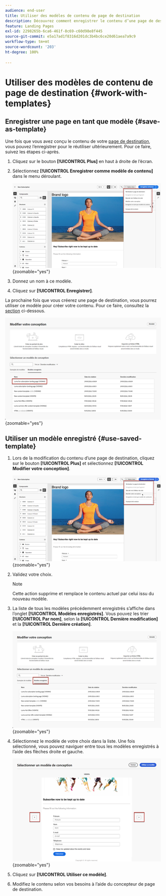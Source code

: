 ```yaml
---
audience: end-user
title: Utiliser des modèles de contenu de page de destination
description: Découvrez comment enregistrer le contenu d’une page de destination en tant que modèle de conception et le réutiliser dans Campaign Web.
feature: Landing Pages
exl-id: 2298265b-6ca6-461f-8c69-c60d98e8f445
source-git-commit: e5a17ad1f8316d201dc3b4bc6ce20d61aea7a9c9
workflow-type: tm+mt
source-wordcount: '203'
ht-degree: 100%

---
```


# Utiliser des modèles de contenu de page de destination {#work-with-templates}

## Enregistrer une page en tant que modèle {#save-as-template}

Une fois que vous avez conçu le contenu de votre [page de destination](lp-content.md), vous pouvez l’enregistrer pour le réutiliser ultérieurement. Pour ce faire, suivez les étapes ci-après.

1. Cliquez sur le bouton **[!UICONTROL Plus]** en haut à droite de l’écran.

1. Sélectionnez **[!UICONTROL Enregistrer comme modèle de contenu]** dans le menu déroulant.

   ![](assets/lp-save-as-template.png){zoomable="yes"}

1. Donnez un nom à ce modèle.

1. Cliquez sur **[!UICONTROL Enregistrer]**.

La prochaine fois que vous créerez une page de destination, vous pourrez utiliser ce modèle pour créer votre contenu. Pour ce faire, consultez la [section](#use-saved-template) ci-dessous.

![](assets/lp-saved-template.png){zoomable="yes"}

## Utiliser un modèle enregistré {#use-saved-template}

<!--Not for GA?-->

1. Lors de la modification du contenu d’une page de destination, cliquez sur le bouton **[!UICONTROL Plus]** et sélectionnez **[!UICONTROL Modifier votre conception]**.

   ![](assets/lp-change-your-design.png){zoomable="yes"}

1. Validez votre choix.

   >[!NOTE]
   >
   >Cette action supprime et remplace le contenu actuel par celui issu du nouveau modèle.

1. La liste de tous les modèles précédemment enregistrés s’affiche dans l’onglet **[!UICONTROL Modèles enregistrés]**. Vous pouvez les trier **[!UICONTROL Par nom]**, selon la **[!UICONTROL Dernière modification]** et la **[!UICONTROL Dernière création]**.

   ![](assets/lp-saved-templates.png){zoomable="yes"}

1. Sélectionnez le modèle de votre choix dans la liste. Une fois sélectionné, vous pouvez naviguer entre tous les modèles enregistrés à l’aide des flèches droite et gauche.

   ![](assets/lp-select-saved-template.png){zoomable="yes"}

1. Cliquez sur **[!UICONTROL Utiliser ce modèle]**.

1. Modifiez le contenu selon vos besoins à l’aide du concepteur de page de destination.

<!--Primary page templates and subpage templates are managed separately, meaning that you cannot use a primary page template to create a subpage, and vice versa. TBC in Web user interface-->
